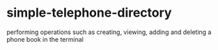 # simple-telephone-directory
performing operations such as creating, viewing, adding and deleting a phone book in the terminal
